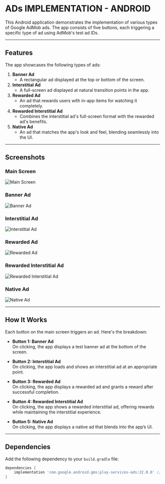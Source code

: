 # **ADs IMPLEMENTATION - ANDROID**  
This Android application demonstrates the implementation of various types of Google AdMob ads. The app consists of five buttons, each triggering a specific type of ad using AdMob's test ad IDs.

---

## **Features**  
The app showcases the following types of ads:  

1. **Banner Ad**  
   - A rectangular ad displayed at the top or bottom of the screen.  
2. **Interstitial Ad**  
   - A full-screen ad displayed at natural transition points in the app.  
3. **Rewarded Ad**  
   - An ad that rewards users with in-app items for watching it completely.  
4. **Rewarded Interstitial Ad**  
   - Combines the interstitial ad's full-screen format with the rewarded ad's benefits.  
5. **Native Ad**  
   - An ad that matches the app's look and feel, blending seamlessly into the UI.  

---

## **Screenshots**  
### Main Screen  
![Main Screen](path_to_screenshot_main_screen.png)

### Banner Ad  
![Banner Ad](path_to_screenshot_banner_ad.png)

### Interstitial Ad  
![Interstitial Ad](path_to_screenshot_interstitial_ad.png)

### Rewarded Ad  
![Rewarded Ad](path_to_screenshot_rewarded_ad.png)

### Rewarded Interstitial Ad  
![Rewarded Interstitial Ad](path_to_screenshot_rewarded_interstitial_ad.png)

### Native Ad  
![Native Ad](path_to_screenshot_native_ad.png)

---

## **How It Works**  
Each button on the main screen triggers an ad. Here's the breakdown:  

- **Button 1: Banner Ad**  
  On clicking, the app displays a test banner ad at the bottom of the screen.  

- **Button 2: Interstitial Ad**  
  On clicking, the app loads and shows an interstitial ad at an appropriate point.  

- **Button 3: Rewarded Ad**  
  On clicking, the app displays a rewarded ad and grants a reward after successful completion.  

- **Button 4: Rewarded Interstitial Ad**  
  On clicking, the app shows a rewarded interstitial ad, offering rewards while maintaining the interstitial experience.  

- **Button 5: Native Ad**  
  On clicking, the app displays a native ad that blends into the app’s UI.  

---

## **Dependencies**  
Add the following dependency to your `build.gradle` file:

```groovy
dependencies {
    implementation 'com.google.android.gms:play-services-ads:22.0.0' // Update to the latest version
}
